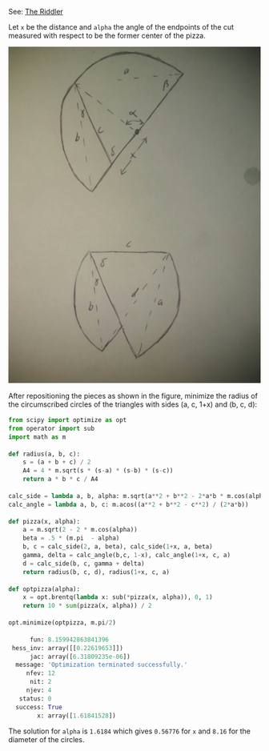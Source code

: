 See: [The Riddler](https://fivethirtyeight.com/features/can-you-eat-all-the-chocolates/)

Let `x` be the distance and `alpha` the angle of the endpoints of the cut measured with respect to be the former center of the pizza.

<img src="images/pizza.jpg" alt="hi" class="inline"/>

After repositioning the pieces as shown in the figure, minimize the radius of the circumscribed circles of the triangles with sides (a, c, 1+x) and (b, c, d):

```python
from scipy import optimize as opt
from operator import sub
import math as m

def radius(a, b, c):
    s = (a + b + c) / 2
    A4 = 4 * m.sqrt(s * (s-a) * (s-b) * (s-c))
    return a * b * c / A4
    
calc_side = lambda a, b, alpha: m.sqrt(a**2 + b**2 - 2*a*b * m.cos(alpha))
calc_angle = lambda a, b, c: m.acos((a**2 + b**2 - c**2) / (2*a*b))

def pizza(x, alpha):
    a = m.sqrt(2 - 2 * m.cos(alpha))
    beta = .5 * (m.pi  - alpha)
    b, c = calc_side(2, a, beta), calc_side(1+x, a, beta)
    gamma, delta = calc_angle(b,c, 1-x), calc_angle(1+x, c, a)
    d = calc_side(b, c, gamma + delta)
    return radius(b, c, d), radius(1+x, c, a)

def optpizza(alpha):
    x = opt.brentq(lambda x: sub(*pizza(x, alpha)), 0, 1)
    return 10 * sum(pizza(x, alpha)) / 2

opt.minimize(optpizza, m.pi/2)

      fun: 8.159942863841396
 hess_inv: array([[0.22619653]])
      jac: array([6.31809235e-06])
  message: 'Optimization terminated successfully.'
     nfev: 12
      nit: 2
     njev: 4
   status: 0
  success: True
        x: array([1.61841528])
```

The solution for `alpha` is `1.6184` which gives `0.56776` for `x` and `8.16` for the diameter of the circles. 
